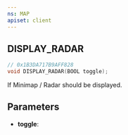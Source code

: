 ```yaml
---
ns: MAP
apiset: client
---
```

## DISPLAY_RADAR

```c
// 0x1B3DA717B9AFF828
void DISPLAY_RADAR(BOOL toggle);
```

If Minimap / Radar should be displayed.

## Parameters
* **toggle**: